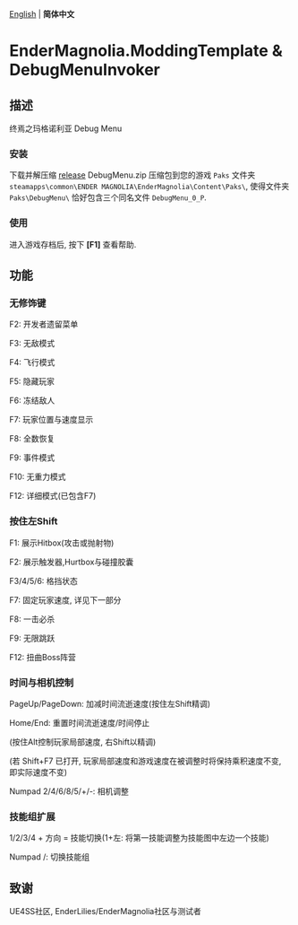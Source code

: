 [English](README.md) | **简体中文**
# EnderMagnolia.ModdingTemplate & DebugMenuInvoker

## 描述

终焉之玛格诺利亚 Debug Menu

### 安装

下载并解压缩 [release](https://github.com/EnderLiliesFans5040/EnderMagnolia.DebugMenu/releases/latest) DebugMenu.zip 压缩包到您的游戏  `Paks` 文件夹 `steamapps\common\ENDER MAGNOLIA\EnderMagnolia\Content\Paks\`, 使得文件夹 `Paks\DebugMenu\` 恰好包含三个同名文件 `DebugMenu_0_P`.

### 使用

进入游戏存档后, 按下 **[F1]** 查看帮助.

## 功能

### 无修饰键

F2: 开发者遗留菜单

F3: 无敌模式

F4: 飞行模式

F5: 隐藏玩家

F6: 冻结敌人

F7: 玩家位置与速度显示

F8: 全数恢复

F9: 事件模式

F10: 无重力模式

F12: 详细模式(已包含F7)

### 按住左Shift

F1: 展示Hitbox(攻击或抛射物)

F2: 展示触发器,Hurtbox与碰撞胶囊

F3/4/5/6: 格挡状态

F7: 固定玩家速度, 详见下一部分

F8: 一击必杀

F9: 无限跳跃

F12: 扭曲Boss阵营

### 时间与相机控制

PageUp/PageDown: 加减时间流逝速度(按住左Shift精调)

Home/End: 重置时间流逝速度/时间停止

(按住Alt控制玩家局部速度, 右Shift以精调)

(若 Shift+F7 已打开, 玩家局部速度和游戏速度在被调整时将保持乘积速度不变, 即实际速度不变)

Numpad 2/4/6/8/5/+/-: 相机调整

### 技能组扩展

1/2/3/4 + 方向 = 技能切换(1+左: 将第一技能调整为技能图中左边一个技能)

Numpad /: 切换技能组

## 致谢

UE4SS社区, EnderLilies/EnderMagnolia社区与测试者